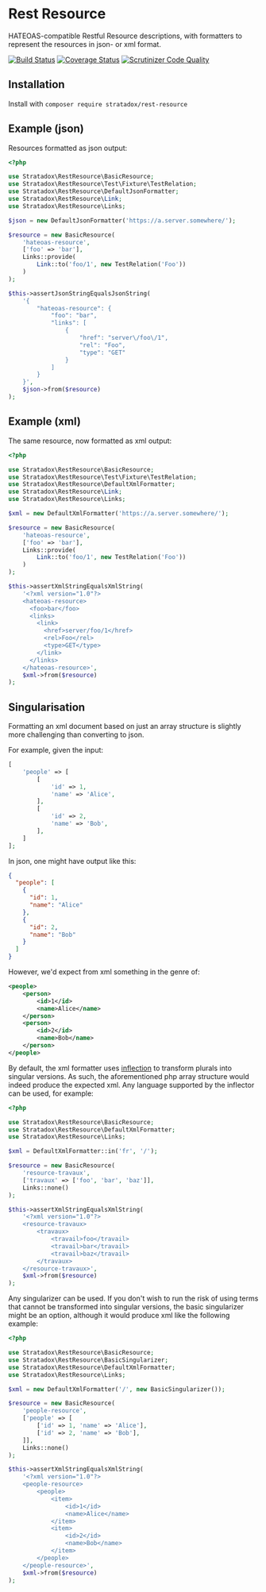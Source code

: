# Rest Resource
HATEOAS-compatible Restful Resource descriptions, with formatters to represent 
the resources in json- or xml format.

[![Build Status](https://travis-ci.org/Stratadox/RestResource.svg?branch=master)](https://travis-ci.org/Stratadox/RestResource)
[![Coverage Status](https://coveralls.io/repos/github/Stratadox/RestResource/badge.svg?branch=master)](https://coveralls.io/github/Stratadox/RestResource?branch=master)
[![Scrutinizer Code Quality](https://scrutinizer-ci.com/g/Stratadox/RestResource/badges/quality-score.png?b=master)](https://scrutinizer-ci.com/g/Stratadox/RestResource/?branch=master)

## Installation
Install with `composer require stratadox/rest-resource`

## Example (json)
Resources formatted as json output:
```php
<?php

use Stratadox\RestResource\BasicResource;
use Stratadox\RestResource\Test\Fixture\TestRelation;
use Stratadox\RestResource\DefaultJsonFormatter;
use Stratadox\RestResource\Link;
use Stratadox\RestResource\Links;

$json = new DefaultJsonFormatter('https://a.server.somewhere/');

$resource = new BasicResource(
    'hateoas-resource',
    ['foo' => 'bar'],
    Links::provide(
        Link::to('foo/1', new TestRelation('Foo'))
    )
);

$this->assertJsonStringEqualsJsonString(
    '{
        "hateoas-resource": {
            "foo": "bar",
            "links": [
                {
                    "href": "server\/foo\/1",
                    "rel": "Foo",
                    "type": "GET"
                }
            ]
        }
    }',
    $json->from($resource)
);
```

## Example (xml)
The same resource, now formatted as xml output:
```php
<?php

use Stratadox\RestResource\BasicResource;
use Stratadox\RestResource\Test\Fixture\TestRelation;
use Stratadox\RestResource\DefaultXmlFormatter;
use Stratadox\RestResource\Link;
use Stratadox\RestResource\Links;

$xml = new DefaultXmlFormatter('https://a.server.somewhere/');

$resource = new BasicResource(
    'hateoas-resource',
    ['foo' => 'bar'],
    Links::provide(
        Link::to('foo/1', new TestRelation('Foo'))
    )
);

$this->assertXmlStringEqualsXmlString(
    '<?xml version="1.0"?>
    <hateoas-resource>
      <foo>bar</foo>
      <links>
        <link>
          <href>server/foo/1</href>
          <rel>Foo</rel>
          <type>GET</type>
        </link>
      </links>
    </hateoas-resource>',
    $xml->from($resource)
);
```

## Singularisation
Formatting an xml document based on just an array structure is slightly more 
challenging than converting to json.

For example, given the input:
```php
[
    'people' => [
        [
            'id' => 1,
            'name' => 'Alice',
        ],
        [
            'id' => 2,
            'name' => 'Bob',
        ],
    ]
];
```

In json, one might have output like this:
```json
{
  "people": [
    {
      "id": 1,
      "name": "Alice"
    },
    {
      "id": 2,
      "name": "Bob"
    }
  ]
}
```

However, we'd expect from xml something in the genre of:
```xml
<people>
    <person>
        <id>1</id>
        <name>Alice</name>
    </person>
    <person>
        <id>2</id>
        <name>Bob</name>
    </person>
</people>
```

By default, the xml formatter uses [inflection](https://github.com/ICanBoogie/Inflector) 
to transform plurals into singular versions. As such, the aforementioned php 
array structure would indeed produce the expected xml.
Any language supported by the inflector can be used, for example:

```php
<?php

use Stratadox\RestResource\BasicResource;
use Stratadox\RestResource\DefaultXmlFormatter;
use Stratadox\RestResource\Links;

$xml = DefaultXmlFormatter::in('fr', '/');

$resource = new BasicResource(
    'resource-travaux',
    ['travaux' => ['foo', 'bar', 'baz']],
    Links::none()
);

$this->assertXmlStringEqualsXmlString(
    '<?xml version="1.0"?>
    <resource-travaux>
        <travaux>
            <travail>foo</travail>
            <travail>bar</travail>
            <travail>baz</travail>
        </travaux>
    </resource-travaux>',
    $xml->from($resource)
);
```

Any singularizer can be used. 
If you don't wish to run the risk of using terms that cannot be transformed into 
singular versions, the basic singularizer might be an option, although it would 
produce xml like the following example:

```php
<?php

use Stratadox\RestResource\BasicResource;
use Stratadox\RestResource\BasicSingularizer;
use Stratadox\RestResource\DefaultXmlFormatter;
use Stratadox\RestResource\Links;

$xml = new DefaultXmlFormatter('/', new BasicSingularizer());

$resource = new BasicResource(
    'people-resource',
    ['people' => [
        ['id' => 1, 'name' => 'Alice'],
        ['id' => 2, 'name' => 'Bob'],
    ]],
    Links::none()
);

$this->assertXmlStringEqualsXmlString(
    '<?xml version="1.0"?>
    <people-resource>
        <people>
            <item>
                <id>1</id>
                <name>Alice</name>
            </item>
            <item>
                <id>2</id>
                <name>Bob</name>
            </item>
        </people>
    </people-resource>',
    $xml->from($resource)
);
```
